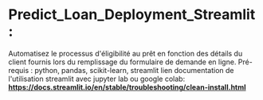 # Predict_Loan_Deployment_Streamlit :

Automatisez le processus d'éligibilité au prêt en fonction des détails du client fournis lors du remplissage du formulaire de demande en ligne.
Pré-requis :  python, pandas, scikit-learn, streamlit
lien documentation de l'utilisation streamlit avec jupyter lab ou google colab: **https://docs.streamlit.io/en/stable/troubleshooting/clean-install.html**
